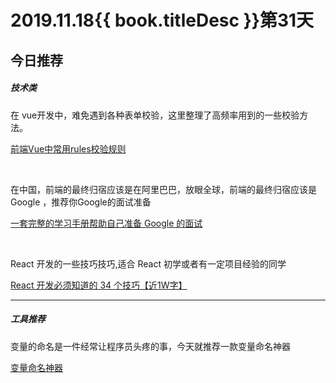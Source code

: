 # 2019.11.18{{ book.titleDesc }}第31天


## 今日推荐

##### 技术类

在 vue开发中，难免遇到各种表单校验，这里整理了高频率用到的一些校验方法。

[前端Vue中常用rules校验规则](https://juejin.im/post/5dccdd24f265da0c09156fb3#heading-30)


<br />

在中国，前端的最终归宿应该是在阿里巴巴，放眼全球，前端的最终归宿应该是Google ，推荐你Google的面试准备

[一套完整的学习手册帮助自己准备 Google 的面试](https://github.com/xitu/google-interview-university/blob/zh-hans/translations/README-cn.md)

<br />

React 开发的一些技巧技巧,适合 React 初学或者有一定项目经验的同学

[React 开发必须知道的 34 个技巧【近1W字】](https://juejin.im/post/5dcb5a80e51d4520db19b906)

---

##### 工具推荐

变量的命名是一件经常让程序员头疼的事，今天就推荐一款变量命名神器

[变量命名神器](https://unbug.github.io/codelf/)


